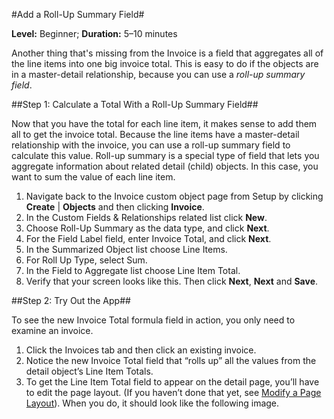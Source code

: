 #Add a Roll-Up Summary Field#

**Level:** Beginner; **Duration:** 5–10 minutes

Another thing that's missing from the Invoice is a field that aggregates all of the line items into one big invoice total. This is easy to do if the objects are in a master-detail relationship, because you can use a _roll-up summary field_.

##Step 1: Calculate a Total With a Roll-Up Summary Field##

Now that you have the total for each line item, it makes sense to add them all to get the invoice total. Because the line items have a master-detail relationship with the invoice, you can use a roll-up summary field to calculate this value. Roll-up summary is a special type of field that lets you aggregate information about related detail (child) objects. In this case, you want to sum the value of each line item.

1. Navigate back to the Invoice custom object page from Setup by clicking **Create** | **Objects** and then clicking **Invoice**.
2. In the Custom Fields & Relationships related list click **New**.
3. Choose Roll-Up Summary as the data type, and click **Next**.
4. For the Field Label field, enter Invoice Total, and click **Next**.
5. In the Summarized Object list choose Line Items.
6. For Roll Up Type, select Sum.
7. In the Field to Aggregate list choose Line Item Total.
8. Verify that your screen looks like this. Then click **Next**, **Next** and **Save**. 

##Step 2: Try Out the App##

To see the new Invoice Total formula field in action, you only need to examine an invoice.

1. Click the Invoices tab and then click an existing invoice.
2. Notice the new Invoice Total field that “rolls up” all the values from the detail object’s Line Item Totals.
3. To get the Line Item Total field to appear on the detail page, you’ll have to edit the page layout. (If you haven’t done that yet, see [Modify a Page Layout](file:///Users/mkorf/Documents/Content/page_layout_intro.htm)). When you do, it should look like the following image.
